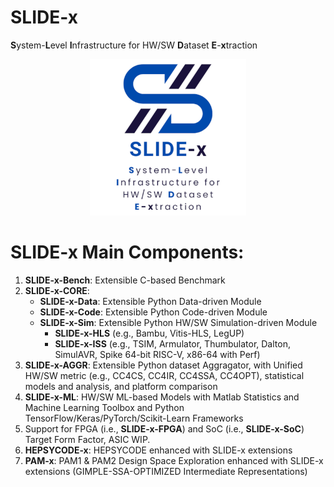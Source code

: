 # SLIDE-x
**S**ystem-**L**evel **I**nfrastructure for HW/SW **D**ataset **E**-**x**traction

<p align="center">
<img src="img/logo.png" width="250" height="250">
</p>

# SLIDE-x Main Components:
1. **SLIDE-x-Bench**: Extensible C-based Benchmark
2. **SLIDE-x-CORE**:
   - **SLIDE-x-Data**: Extensible Python Data-driven Module
   - **SLIDE-x-Code**: Extensible Python Code-driven Module
   - **SLIDE-x-Sim**: Extensible Python HW/SW Simulation-driven Module
     - **SLIDE-x-HLS** (e.g., Bambu, Vitis-HLS, LegUP)
     - **SLIDE-x-ISS** (e.g., TSIM, Armulator, Thumbulator, Dalton, SimulAVR, Spike 64-bit RISC-V, x86-64 with Perf)
3. **SLIDE-x-AGGR**: Extensible Python dataset Aggragator, with Unified HW/SW metric (e.g., CC4CS, CC4IR, CC4SSA, CC4OPT), statistical models and analysis, and platform comparison
4. **SLIDE-x-ML**: HW/SW ML-based Models with Matlab Statistics and Machine Learning Toolbox and Python TensorFlow/Keras/PyTorch/Scikit-Learn Frameworks
5. Support for FPGA (i.e., **SLIDE-x-FPGA**) and SoC (i.e., **SLIDE-x-SoC**) Target Form Factor, ASIC WIP.
6. **HEPSYCODE-x**: HEPSYCODE enhanced with SLIDE-x extensions 
7. **PAM-x**: PAM1 & PAM2 Design Space Exploration enhanced with SLIDE-x extensions (GIMPLE-SSA-OPTIMIZED Intermediate Representations)
